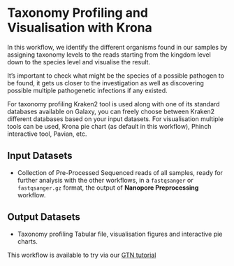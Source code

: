 # Taxonomy Profiling and Visualisation with Krona

In this workflow, we identify the different organisms found in our samples by assigning taxonomy levels to the reads starting from the kingdom level down to the species level and visualise the result.

It’s important to check what might be the species of a possible pathogen to be found, it gets us closer to the investigation as well as discovering possible multiple pathogenetic infections if any existed.

For taxonomy profiling Kraken2 tool is used along with one of its standard databases available on Galaxy, you can freely choose between Kraken2 different databases based on your input datasets. For visualisation multiple tools can be used, Krona pie chart (as default in this workflow), Phinch interactive tool, Pavian, etc.

## Input Datasets
- Collection of Pre-Processed Sequenced reads of all samples, ready for further analysis with the other workflows, in a `fastqsanger` or `fastqsanger.gz` format, the output of **Nanopore Preprocessing** workflow.

## Output Datasets
- Taxonomy profiling Tabular file, visualisation figures and interactive pie charts.

This workflow is available to try via our [GTN tutorial](https://training.galaxyproject.org/training-material/topics/microbiome/tutorials/pathogen-detection-from-nanopore-foodborne-data/tutorial.html)
